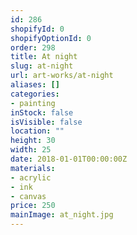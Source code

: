 ```yaml
---
id: 286
shopifyId: 0
shopifyOptionId: 0
order: 298
title: At night
slug: at-night
url: art-works/at-night
aliases: []
categories:
- painting
inStock: false
isVisible: false
location: ""
height: 30
width: 25
date: 2018-01-01T00:00:00Z
materials:
- acrylic
- ink
- canvas
price: 250
mainImage: at_night.jpg
---
```

